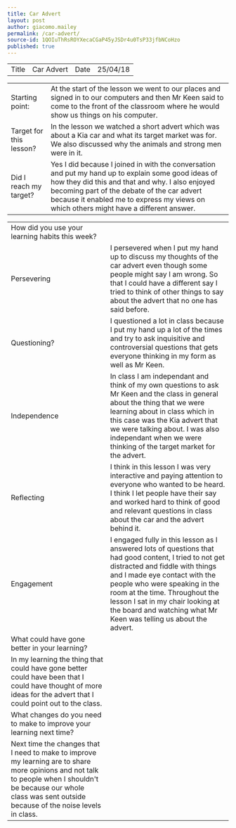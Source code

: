 ```yaml
---
title: Car Advert
layout: post
author: giacomo.mailey
permalink: /car-advert/
source-id: 1QOIuThRsROYXecaCGaP45yJSDr4u0TsP33jfbNCoHzo
published: true
---
```

<table>
  <tr>
    <td>Title</td>
    <td>Car Advert</td>
    <td>Date</td>
    <td>25/04/18</td>
  </tr>
</table>


<table>
  <tr>
    <td>Starting point:</td>
    <td>At the start of the lesson we went to our places and signed in to our computers and then Mr Keen said to come to the front of the classroom where he would show us things on his computer.</td>
  </tr>
  <tr>
    <td>Target for this lesson?</td>
    <td>In the lesson we watched a short advert which was about a Kia car and what its target market was for. We also discussed why the animals and strong men were in it. </td>
  </tr>
  <tr>
    <td>Did I reach my target? </td>
    <td>Yes I did because I joined in with the conversation and put my hand up to explain some good ideas of how they did this and that and why. I also enjoyed becoming part of the debate of the car advert because it enabled me to express my views on which others might have a different answer. </td>
  </tr>
</table>


<table>
  <tr>
    <td>How did you use your learning habits this week?</td>
    <td></td>
  </tr>
  <tr>
    <td>Persevering</td>
    <td>I persevered when I put my hand up to discuss my thoughts of the car advert even though some people might say I am wrong. So that I could have a different say I tried to think of other things to say about the advert that no one has said before. </td>
  </tr>
  <tr>
    <td>Questioning?</td>
    <td>I questioned a lot in class because I put my hand up a lot of the times and try to ask inquisitive and controversial  questions that gets everyone thinking in my form as well as Mr Keen.  </td>
  </tr>
  <tr>
    <td>Independence</td>
    <td>In class I am independant and think of my own questions to ask Mr Keen and the class in general about the thing that we were learning about in class which in this case was the Kia advert that we were talking about. I was also independant when we were thinking of the target market for the advert.</td>
  </tr>
  <tr>
    <td>Reflecting</td>
    <td>I think in this lesson I was very interactive and paying attention to everyone who wanted to be heard. I think I let people have their say and worked hard to think of good and relevant questions in class about the car and the advert behind it.</td>
  </tr>
  <tr>
    <td>Engagement</td>
    <td>I engaged fully in this lesson as I answered lots of questions that had good content, I tried to not get distracted and fiddle with things and I made eye contact with the people who were speaking in the room at the time. Throughout the lesson I sat in my chair looking at the board and watching what Mr Keen was telling us about the advert. </td>
  </tr>
  <tr>
    <td>What could have gone better in your learning?</td>
    <td></td>
  </tr>
  <tr>
    <td>In my learning the thing that could have gone better could have been that I could have thought of more ideas for the advert that I could point out to the class.</td>
    <td></td>
  </tr>
  <tr>
    <td>What changes do you need to make to improve your learning next time?</td>
    <td></td>
  </tr>
  <tr>
    <td>Next time the changes that I need to make to improve my learning are to share more opinions and not talk to people when I shouldn't be because our whole class was sent outside because of the noise levels in class.</td>
    <td></td>
  </tr>
</table>


